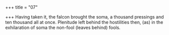 +++
title = "07"

+++
Having taken it, the falcon brought the soma, a thousand pressings and  ten thousand all at once.
Plenitude left behind the hostilities then, (as) in the exhilaration of soma  the non-fool (leaves behind) fools.